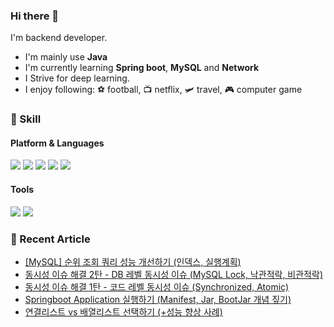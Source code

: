 ### Hi there 👋

I'm backend developer.

- I'm mainly use **Java**
- I'm currently learning **Spring boot**, **MySQL** and **Network**
- I Strive for deep learning.
- I enjoy following: ⚽ football, 📺 netflix, 🛩️ travel, 🎮 computer game

### 💪 Skill

#### Platform & Languages
<img src="https://img.shields.io/badge/Spring-6DB33F?style=flat-square&logo=Spring&logoColor=white"/> <img src="https://img.shields.io/badge/Spring%20boot-6DB33F?style=flat-square&logo=Spring%20Boot&logoColor=white"/> <img src="https://img.shields.io/badge/MySQL-4479A1?style=flat-square&logo=MySQL&logoColor=white"/> <img src="https://img.shields.io/badge/Gradle-02303A?style=flat-square&logo=Gradle&logoColor=white"/> <img src="https://img.shields.io/badge/java-007396?style=flat-square&logo=java&logoColor=white">

#### Tools
<img src="https://img.shields.io/badge/Git-F05032?style=flat-square&logo=Git&logoColor=white"/> <img src="https://img.shields.io/badge/IntelliJ-000000?style=flat-square&logo=IntelliJ%20IDEA&logoColor=white"/> 



### 📖 Recent Article
<!-- BLOG-POST-LIST:START -->
- [[MySQL] 순위 조회 쿼리 성능 개선하기 &lpar;인덱스, 실행계획&rpar;](https://cookie-dev.tistory.com/31)
- [동시성 이슈 해결 2탄 - DB 레벨 동시성 이슈 &lpar;MySQL Lock, 낙관적락, 비관적락&rpar;](https://cookie-dev.tistory.com/30)
- [동시성 이슈 해결 1탄 -  코드 레벨 동시성 이슈 &lpar;Synchronized, Atomic&rpar;](https://cookie-dev.tistory.com/29)
- [Springboot Application 실행하기 &lpar;Manifest, Jar, BootJar 개념 짚기&rpar;](https://cookie-dev.tistory.com/28)
- [연결리스트 vs 배열리스트 선택하기 &lpar;+성능 향상 사례&rpar;](https://cookie-dev.tistory.com/27)
<!-- BLOG-POST-LIST:END -->
